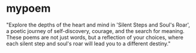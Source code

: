 # mypoem
"Explore the depths of the heart and mind in 'Silent Steps and Soul's Roar', a poetic journey of self-discovery, courage, and the search for meaning. These poems are not just words, but a reflection of your choices, where each silent step and soul's roar will lead you to a different destiny."
